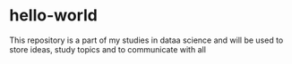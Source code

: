 # hello-world
This repository is a part of my studies in dataa science and will be used to store ideas, study topics and to communicate with all
